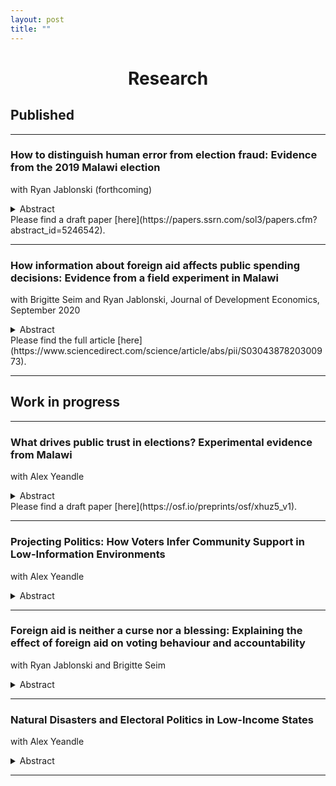 ```yaml
---
layout: post
title: ""
---
```

<h1 style="text-align: center;">Research</h1>

## Published

******

### How to distinguish human error from election fraud: Evidence from the 2019 Malawi election
with Ryan Jablonski (forthcoming)
<details><summary>Abstract</summary>
Voters and politicians often blame tallying irregularities on fraud, undermining perceptions of democratic and electoral credibility. Yet such irregularities also result from capacity failures and human error. We introduce several methods to assess competing causes of tallying irregularities leveraging the quasi-random administration of polling stations. Using these methods, we revisit the case of the 2019 Malawian presidential election which was famously cancelled by the High Court due to widespread tallying irregularities and accusations of fraud. Contrary to the dominant consensus, we do not find evidence that irregularities were motivated by fraud or that they benefited the incumbent. Instead, we show that irregularities increased in proportion to the complexity of filling in result-sheets, suggesting a dominant role for human error. In addition to reinterpreting a historically important election, we also make the case that policy efforts to improve electoral credibility could productively be reallocated towards electoral administration rather than anti-fraud measures.
</details>
Please find a draft paper [here](https://papers.ssrn.com/sol3/papers.cfm?abstract_id=5246542).

******

### How information about foreign aid affects public spending decisions: Evidence from a field experiment in Malawi
with Brigitte Seim and Ryan Jablonski, Journal of Development Economics, September 2020
<details><summary>Abstract</summary>
Does foreign aid shift public spending? Many worry that aid will be “fungible” in the sense that governments reallocate public funds in response to aid. If so, this could undermine development, increase the poorest's dependency on donors, and free resources for patronage. Yet, there is little agreement about the scale or consequences of such effects. We conducted an experiment with 460 elected politicians in Malawi. We provided information about foreign aid projects in local schools to these politicians. Afterwards, politicians made real decisions about which schools to target with development goods. Politicians who received the aid information treatment were 18% less likely to target schools with existing aid. These effects increase to 22–29% when the information was plausibly novel. We find little evidence that aid information heightens targeting of political supporters or family members, or dampens support to the neediest. Instead the evidence indicates politicians allocate the development goods in line with equity concerns.
</details>
Please find the full article [here](https://www.sciencedirect.com/science/article/abs/pii/S0304387820300973).

******

## Work in progress

******

### What drives public trust in elections? Experimental evidence from Malawi
with Alex Yeandle
<details><summary>Abstract</summary>
International donors have invested heavily in strenghtening electoral administration in low-income democracies, aiming to reduce irregularities and build trust. However, we know little about whether these interventions actually improve public perceptions. Using a conjoint choice experiment in Malawi, randomising organisational features of polling stations and their potential for political bias, we examine the determinants of public trust in a low-income setting. Voters are more trusting of stations with well-trained polling staff, independent monitors, security personnel, and transparency measures - effects driven by sanctioning the absence of these basic requirements. Respondents also prioritise procedurally fair measures over those that exclusively benefit their own party or ethnic group, challenging assumptions about the dominance of partisanship and ethnicity in African elections. We contribute to the literature on election administration and public opinion in low-income settings, while highlighting ways in which resource-constrained election bodies can build and maintain public support.
</details>
Please find a draft paper [here](https://osf.io/preprints/osf/xhuz5_v1).

******

### Projecting Politics: How Voters Infer Community Support in Low-Information Environments
with Alex Yeandle
<details><summary>Abstract</summary>
Research on projection shows that people overestimate the prevalence of their own views among others, and this can significantly shape political behaviour. But existing studies focus on wealthy information-rich democracies, rather than lower-income, uncertain settings where such perceptions are an important, high-stakes part of everyday political life. Misjudging others risks constraining voters' ability to coordinate, which can undermine provision of public goods, confidence in election outcomes, or efforts to overthrow dominant parties. Using original survey data from Malawi, in a pre-registered research design, we show that individuals in a low-income setting systematically overestimate support for their own party and the prevalence of their own ethnic group, while politically engaged individuals overestimate participation by those around them. These findings add new microfoundational insights to the study of politics in low-income states, while highlighting several avenues for future work going forward.
</details>


******

### Foreign aid is neither a curse nor a blessing: Explaining the effect of foreign aid on voting behaviour and accountability
with Ryan Jablonski and Brigitte Seim
<details><summary>Abstract</summary>
How does foreign aid affect elections? To reconcile mixed evidence, we re-conceptualize the effect of aid on elections as a retrospective voting problem and show that the electoral effects of foreign aid are heterogeneous and depend on the distribution of aid and voter beliefs. To test our argument, we conducted a survey among 2,331 citizens around a sample of 180 schools in Malawi before and after the delivery of a foreign NGO project. Additionally, we conducted a SMS-based information experiment which varied voter knowledge about the aid allocation process. In line with expectations, voters who benefit from aid are more likely to anticipate voting for incumbents. But overall aid was a mixed blessing for incumbents: when citizens learn about aid, but fail to benefit, we document a sizable backlash against incumbents. Citizens were less likely to be satisfied with or vote for incumbents.
</details>

******

### Natural Disasters and Electoral Politics in Low-Income States
with Alex Yeandle
<details><summary>Abstract</summary>
Climate change is making natural disasters more frequent, including in low-income countries where governments lack the capacity to respond effectively. Yet despite these vulnerabilities, little is known about how disasters shape electoral outcomes in such contexts. We provide new evidence by studying the impact of Cyclone Idai, the second dedliest cyclone in recorded history, whcih struck Malawi's Southern region just months before the 2019 general election. 

In a difference-in-difference setting, leveraging geocoded polling station returns and granular measures of flood and landslide exposure, we show that incumbent vote share declined significantly in affected areas, while voter turnout rose. These effects persist into the 2020 re-run election, are robust to alternative specifications and placebo tests, and are driven by areas where the ruling party had relatively weaker prior levels of support. 

To explain these patterns, we turn to a range of individual-level survey data and qualitative evidence. First, voters in government strongholds appear to have been more financially resilient, dampening the economic impact of flooding. Second, opposition parties strategically concentrated campaign efforts in other flood-affected areas, plausibly eroding local support for the ruling party. Third, relaxed voter identification requirements and targeted civic education in flooded areas may have contributet to higher turnout. 

Collectively. these findings contribute to literature on climate change, accountability, and political behaviour in low-capacity states, highlighting dynamics likely to become increasingly salient as climate shocks intensify going forward. 
</details>


******

